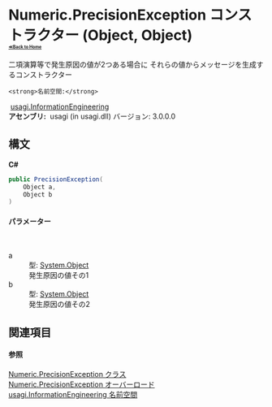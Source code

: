 # Numeric.PrecisionException コンストラクター (Object, Object)<div style="font-size:30%"><a href="https://github.com/usagi/usagi.cs/blob/master/docs/Home.md">≪Back to Home</a></div> 

二項演算等で発生原因の値が2つある場合に それらの値からメッセージを生成するコンストラクター


    <strong>名前空間:</strong>
&nbsp;<a href="N_usagi_InformationEngineering.md">usagi.InformationEngineering</a><br /><strong>アセンブリ:</strong>
&nbsp;usagi (in usagi.dll) バージョン: 3.0.0.0

## 構文

**C#**<br />
``` C#
public PrecisionException(
	Object a,
	Object b
)
```


#### パラメーター
&nbsp;<dl><dt>a</dt><dd>型: <a href="http://msdn2.microsoft.com/ja-jp/library/e5kfa45b" target="_blank">System.Object</a><br />発生原因の値その1</dd><dt>b</dt><dd>型: <a href="http://msdn2.microsoft.com/ja-jp/library/e5kfa45b" target="_blank">System.Object</a><br />発生原因の値その2</dd></dl>

## 関連項目


#### 参照
<a href="T_usagi_InformationEngineering_Numeric_PrecisionException.md">Numeric.PrecisionException クラス</a><br /><a href="Overload_usagi_InformationEngineering_Numeric_PrecisionException__ctor.md">Numeric.PrecisionException オーバーロード</a><br /><a href="N_usagi_InformationEngineering.md">usagi.InformationEngineering 名前空間</a><br />